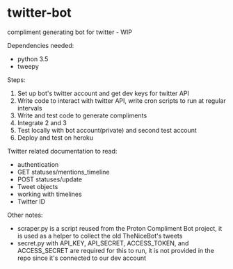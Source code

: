 # twitter-bot
compliment generating bot for twitter - WIP

Dependencies needed:
- python 3.5
- tweepy

Steps:
1. Set up bot's twitter account and get dev keys for twitter API
2. Write code to interact with twitter API, write cron scripts to run at regular intervals
3. Write and test code to generate compliments
4. Integrate 2 and 3
5. Test locally with bot account(private) and second test account
6. Deploy and test on heroku

Twitter related documentation to read:
- authentication
- GET statuses/mentions_timeline
- POST statuses/update
- Tweet objects
- working with timelines
- Twitter ID

Other notes:
- scraper.py is a script reused from the Proton Compliment Bot project, it is used as a helper to collect the old TheNiceBot's tweets
- secret.py with API_KEY, API_SECRET, ACCESS_TOKEN, and ACCESS_SECRET are required for this to run, it is not provided in the repo since it's connected to our dev account